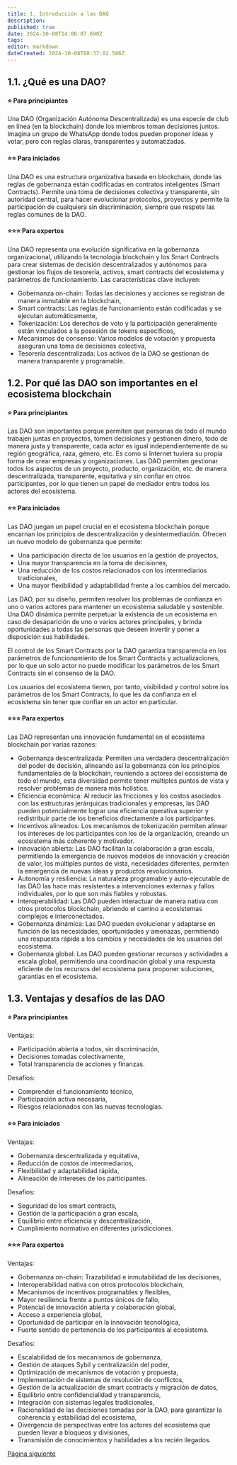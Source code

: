 ```yaml
---
title: 1. Introducción a las DAO
description: 
published: true
date: 2024-10-08T14:06:07.690Z
tags: 
editor: markdown
dateCreated: 2024-10-08T08:37:02.506Z
---
```


## **1.1. ¿Qué es una DAO?**

#### **⭐ Para principiantes**

Una DAO (Organización Autónoma Descentralizada) es una especie de club en línea (en la blockchain) donde los miembros toman decisiones juntos. Imagina un grupo de WhatsApp donde todos pueden proponer ideas y votar, pero con reglas claras, transparentes y automatizadas.
<br>

#### **⭐⭐ Para iniciados**

Una DAO es una estructura organizativa basada en blockchain, donde las reglas de gobernanza están codificadas en contratos inteligentes (Smart Contracts). Permite una toma de decisiones colectiva y transparente, sin autoridad central, para hacer evolucionar protocolos, proyectos y permite la participación de cualquiera sin discriminación, siempre que respete las reglas comunes de la DAO.

#### **⭐⭐⭐ Para expertos**

Una DAO representa una evolución significativa en la gobernanza organizacional, utilizando la tecnología blockchain y los Smart Contracts para crear sistemas de decisión descentralizados y autónomos para gestionar los flujos de tesorería, activos, smart contracts del ecosistema y parámetros de funcionamiento. Las características clave incluyen:

-   Gobernanza on-chain: Todas las decisiones y acciones se registran de manera inmutable en la blockchain,
-   Smart contracts: Las reglas de funcionamiento están codificadas y se ejecutan automáticamente,
-   Tokenización: Los derechos de voto y la participación generalmente están vinculados a la posesión de tokens específicos,
-   Mecanismos de consenso: Varios modelos de votación y propuesta aseguran una toma de decisiones colectiva,
-   Tesorería descentralizada: Los activos de la DAO se gestionan de manera transparente y programable.

## **1.2. Por qué las DAO son importantes en el ecosistema blockchain**

#### **⭐ Para principiantes**

Las DAO son importantes porque permiten que personas de todo el mundo trabajen juntas en proyectos, tomen decisiones y gestionen dinero, todo de manera justa y transparente, cada actor es igual independientemente de su región geográfica, raza, género, etc. Es como si Internet tuviera su propia forma de crear empresas y organizaciones. Las DAO permiten gestionar todos los aspectos de un proyecto, producto, organización, etc. de manera descentralizada, transparente, equitativa y sin confiar en otros participantes, por lo que tienen un papel de mediador entre todos los actores del ecosistema.

#### **⭐⭐ Para iniciados**

Las DAO juegan un papel crucial en el ecosistema blockchain porque encarnan los principios de descentralización y desintermediación. Ofrecen un nuevo modelo de gobernanza que permite:

-   Una participación directa de los usuarios en la gestión de proyectos,
-   Una mayor transparencia en la toma de decisiones,
-   Una reducción de los costos relacionados con los intermediarios tradicionales,
-   Una mayor flexibilidad y adaptabilidad frente a los cambios del mercado.

Las DAO, por su diseño, permiten resolver los problemas de confianza en uno o varios actores para mantener un ecosistema saludable y sostenible. Una DAO dinámica permite perpetuar la existencia de un ecosistema en caso de desaparición de uno o varios actores principales, y brinda oportunidades a todas las personas que deseen invertir y poner a disposición sus habilidades.

El control de los Smart Contracts por la DAO garantiza transparencia en los parámetros de funcionamiento de los Smart Contracts y actualizaciones, por lo que un solo actor no puede modificar los parámetros de los Smart Contracts sin el consenso de la DAO.

Los usuarios del ecosistema tienen, por tanto, visibilidad y control sobre los parámetros de los Smart Contracts, lo que les da confianza en el ecosistema sin tener que confiar en un actor en particular.

#### **⭐⭐⭐ Para expertos**

Las DAO representan una innovación fundamental en el ecosistema blockchain por varias razones:

-   Gobernanza descentralizada: Permiten una verdadera descentralización del poder de decisión, alineando así la gobernanza con los principios fundamentales de la blockchain, reuniendo a actores del ecosistema de todo el mundo, esta diversidad permite tener múltiples puntos de vista y resolver problemas de manera más holística.
-   Eficiencia económica: Al reducir las fricciones y los costos asociados con las estructuras jerárquicas tradicionales y empresas, las DAO pueden potencialmente lograr una eficiencia operativa superior y redistribuir parte de los beneficios directamente a los participantes.
-   Incentivos alineados: Los mecanismos de tokenización permiten alinear los intereses de los participantes con los de la organización, creando un ecosistema más coherente y motivador.
-   Innovación abierta: Las DAO facilitan la colaboración a gran escala, permitiendo la emergencia de nuevos modelos de innovación y creación de valor, los múltiples puntos de vista, necesidades diferentes, permiten la emergencia de nuevas ideas y productos revolucionarios.
-   Autonomía y resiliencia: La naturaleza programable y auto-ejecutable de las DAO las hace más resistentes a intervenciones externas y fallos individuales, por lo que son más fiables y robustas.
-   Interoperabilidad: Las DAO pueden interactuar de manera nativa con otros protocolos blockchain, abriendo el camino a ecosistemas complejos e interconectados.
-   Gobernanza dinámica: Las DAO pueden evolucionar y adaptarse en función de las necesidades, oportunidades y amenazas, permitiendo una respuesta rápida a los cambios y necesidades de los usuarios del ecosistema.
-   Gobernanza global: Las DAO pueden gestionar recursos y actividades a escala global, permitiendo una coordinación global y una respuesta eficiente de los recursos del ecosistema para proponer soluciones, garantías en el ecosistema.

## **1.3. Ventajas y desafíos de las DAO**

#### **⭐ Para principiantes**

Ventajas:

-   Participación abierta a todos, sin discriminación,
-   Decisiones tomadas colectivamente,
-   Total transparencia de acciones y finanzas.

Desafíos:

-   Comprender el funcionamiento técnico,
-   Participación activa necesaria,
-   Riesgos relacionados con las nuevas tecnologías.  
     

#### **⭐⭐ Para iniciados**

Ventajas:

-   Gobernanza descentralizada y equitativa,
-   Reducción de costos de intermediarios,
-   Flexibilidad y adaptabilidad rápida,
-   Alineación de intereses de los participantes.

Desafíos:

-   Seguridad de los smart contracts,
-   Gestión de la participación a gran escala,
-   Equilibrio entre eficiencia y descentralización,
-   Cumplimiento normativo en diferentes jurisdicciones.  
     

#### **⭐⭐⭐ Para expertos**

Ventajas:

-   Gobernanza on-chain: Trazabilidad e inmutabilidad de las decisiones,
-   Interoperabilidad nativa con otros protocolos blockchain,
-   Mecanismos de incentivos programables y flexibles,
-   Mayor resiliencia frente a puntos únicos de fallo,
-   Potencial de innovación abierta y colaboración global,
-   Acceso a experiencia global,
-   Oportunidad de participar en la innovación tecnológica,
-   Fuerte sentido de pertenencia de los participantes al ecosistema.

Desafíos:

-   Escalabilidad de los mecanismos de gobernanza,
-   Gestión de ataques Sybil y centralización del poder,
-   Optimización de mecanismos de votación y propuesta,
-   Implementación de sistemas de resolución de conflictos,
-   Gestión de la actualización de smart contracts y migración de datos,
-   Equilibrio entre confidencialidad y transparencia,
-   Integración con sistemas legales tradicionales,
-   Racionalidad de las decisiones tomadas por la DAO, para garantizar la coherencia y estabilidad del ecosistema,
-   Divergencia de perspectivas entre los actores del ecosistema que pueden llevar a bloqueos y divisiones,
-   Transmisión de conocimientos y habilidades a los recién llegados.

[Página siguiente](/es/DAO/DAO_RealToken)
